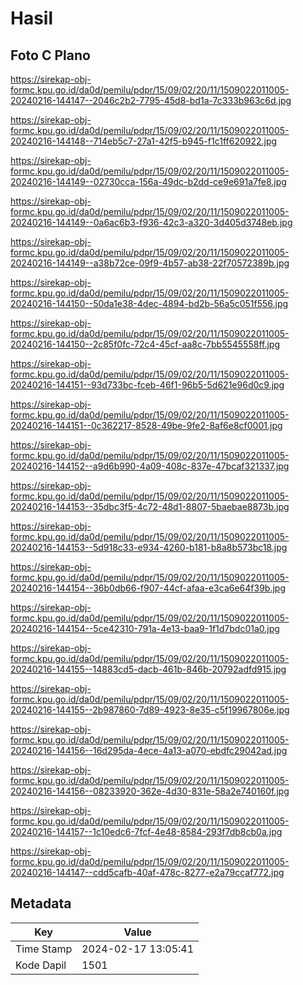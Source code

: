 # Hasil

## Foto C Plano

https://sirekap-obj-formc.kpu.go.id/da0d/pemilu/pdpr/15/09/02/20/11/1509022011005-20240216-144147--2046c2b2-7795-45d8-bd1a-7c333b963c6d.jpg

https://sirekap-obj-formc.kpu.go.id/da0d/pemilu/pdpr/15/09/02/20/11/1509022011005-20240216-144148--714eb5c7-27a1-42f5-b945-f1c1ff620922.jpg

https://sirekap-obj-formc.kpu.go.id/da0d/pemilu/pdpr/15/09/02/20/11/1509022011005-20240216-144149--02730cca-156a-49dc-b2dd-ce9e691a7fe8.jpg

https://sirekap-obj-formc.kpu.go.id/da0d/pemilu/pdpr/15/09/02/20/11/1509022011005-20240216-144149--0a6ac6b3-f936-42c3-a320-3d405d3748eb.jpg

https://sirekap-obj-formc.kpu.go.id/da0d/pemilu/pdpr/15/09/02/20/11/1509022011005-20240216-144149--a38b72ce-09f9-4b57-ab38-22f70572389b.jpg

https://sirekap-obj-formc.kpu.go.id/da0d/pemilu/pdpr/15/09/02/20/11/1509022011005-20240216-144150--50da1e38-4dec-4894-bd2b-56a5c051f556.jpg

https://sirekap-obj-formc.kpu.go.id/da0d/pemilu/pdpr/15/09/02/20/11/1509022011005-20240216-144150--2c85f0fc-72c4-45cf-aa8c-7bb5545558ff.jpg

https://sirekap-obj-formc.kpu.go.id/da0d/pemilu/pdpr/15/09/02/20/11/1509022011005-20240216-144151--93d733bc-fceb-46f1-96b5-5d621e96d0c9.jpg

https://sirekap-obj-formc.kpu.go.id/da0d/pemilu/pdpr/15/09/02/20/11/1509022011005-20240216-144151--0c362217-8528-49be-9fe2-8af6e8cf0001.jpg

https://sirekap-obj-formc.kpu.go.id/da0d/pemilu/pdpr/15/09/02/20/11/1509022011005-20240216-144152--a9d6b990-4a09-408c-837e-47bcaf321337.jpg

https://sirekap-obj-formc.kpu.go.id/da0d/pemilu/pdpr/15/09/02/20/11/1509022011005-20240216-144153--35dbc3f5-4c72-48d1-8807-5baebae8873b.jpg

https://sirekap-obj-formc.kpu.go.id/da0d/pemilu/pdpr/15/09/02/20/11/1509022011005-20240216-144153--5d918c33-e934-4260-b181-b8a8b573bc18.jpg

https://sirekap-obj-formc.kpu.go.id/da0d/pemilu/pdpr/15/09/02/20/11/1509022011005-20240216-144154--36b0db66-f907-44cf-afaa-e3ca6e64f39b.jpg

https://sirekap-obj-formc.kpu.go.id/da0d/pemilu/pdpr/15/09/02/20/11/1509022011005-20240216-144154--5ce42310-791a-4e13-baa9-1f1d7bdc01a0.jpg

https://sirekap-obj-formc.kpu.go.id/da0d/pemilu/pdpr/15/09/02/20/11/1509022011005-20240216-144155--14883cd5-dacb-461b-846b-20792adfd915.jpg

https://sirekap-obj-formc.kpu.go.id/da0d/pemilu/pdpr/15/09/02/20/11/1509022011005-20240216-144155--2b987860-7d89-4923-8e35-c5f19967806e.jpg

https://sirekap-obj-formc.kpu.go.id/da0d/pemilu/pdpr/15/09/02/20/11/1509022011005-20240216-144156--16d295da-4ece-4a13-a070-ebdfc29042ad.jpg

https://sirekap-obj-formc.kpu.go.id/da0d/pemilu/pdpr/15/09/02/20/11/1509022011005-20240216-144156--08233920-362e-4d30-831e-58a2e740160f.jpg

https://sirekap-obj-formc.kpu.go.id/da0d/pemilu/pdpr/15/09/02/20/11/1509022011005-20240216-144157--1c10edc6-7fcf-4e48-8584-293f7db8cb0a.jpg

https://sirekap-obj-formc.kpu.go.id/da0d/pemilu/pdpr/15/09/02/20/11/1509022011005-20240216-144147--cdd5cafb-40af-478c-8277-e2a79ccaf772.jpg


## Metadata

| Key        | Value               |
| ---------- | ------------------- |
| Time Stamp | 2024-02-17 13:05:41 |
| Kode Dapil | 1501                |



